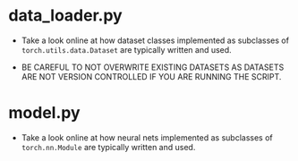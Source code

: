 # data_loader.py
- Take a look online at how dataset classes implemented as subclasses of `torch.utils.data.Dataset` are typically written and used.

- BE CAREFUL TO NOT OVERWRITE EXISTING DATASETS AS DATASETS ARE NOT VERSION CONTROLLED IF YOU ARE RUNNING THE SCRIPT.

# model.py
- Take a look online at how neural nets implemented as subclasses of `torch.nn.Module` are typically written and used.
